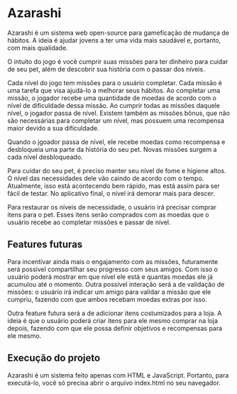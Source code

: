 # Azarashi

Azarashi é um sistema web open-source para gameficação de mudança de hábitos. A ideia é ajudar jovens a ter uma vida mais saudável e, portanto, com mais qualidade.

O intuito do jogo é você cumprir suas missões para ter dinheiro para cuidar de seu pet, além de descobrir sua história com o passar dos níveis. 

Cada nível do jogo tem missões para o usuário completar. Cada missão é uma tarefa que visa ajudá-lo a melhorar seus hábitos. Ao completar uma missão, o jogador recebe uma quantidade de moedas de acordo com o nível de dificuldade dessa missão. Ao cumprir todas as missões daquele nível, o jogador passa de nível. Existem também as missões bônus, que não são necessárias para completar um nível, mas possuem uma recompensa maior devido a sua dificuldade.

Quando o jgoador passa de nível, ele recebe moedas como recompensa e desbloqueia uma parte da história do seu pet. Novas missões surgem a cada nível desbloqueado.

Para cuidar do seu pet, é preciso manter seu nível de fome e higiene altos. O nível das necessidades dele vão caindo de acordo com o tempo. Atualmente, isso está acontecendo bem rápido, mas está assim para ser fácil de testar. No aplicativo final, o nível irá demorar mais para descer.

Para restaurar os níveis de necessidade, o usuário irá precisar comprar itens para o pet. Esses itens serão comprados com as moedas que o usuário recebe ao completar missões e passar de nível.

## Features futuras

Para incentivar ainda mais o engajamento com as missões, futuramente será possível compartilhar seu progresso com seus amigos. Com isso o usuário poderá mostrar em que nível ele está e quantas moedas ele já acumulou até o momento. Outra possível interação será a de validação de missões: o usuário irá indicar um amigo para validar a missão que ele cumpriu, fazendo com que ambos recebam moedas extras por isso.

Outra feature futura será a de adicionar itens costumizados para a loja. A ideia é que o usuário poderá criar itens para ele mesmo comprar na loja depois, fazendo com que ele possa definir objetivos e recompensas para ele mesmo.


## Execução do projeto

Azarashi é um sistema feito apenas com HTML e JavaScript. Portanto, para executá-lo, você só precisa abrir o arquivo index.html no seu navegador.
